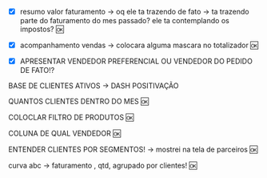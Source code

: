 - [x] resumo valor faturamento -> oq ele ta trazendo de fato -> ta trazendo parte  do faturamento do mes passado? ele ta contemplando os impostos? 🆗
- [x] acompanhamento vendas -> colocara alguma mascara no totalizador 🆗
- [x] APRESENTAR VENDEDOR PREFERENCIAL OU VENDEDOR DO PEDIDO DE FATO!?


BASE DE CLIENTES ATIVOS -> DASH POSITIVAÇÃO

QUANTOS CLIENTES DENTRO DO MES 🆗

COLOCLAR FILTRO DE PRODUTOS 🆗

COLUNA DE QUAL VENDEDOR 🆗




ENTENDER CLIENTES POR SEGMENTOS! -> mostrei na tela de parceiros 🆗

curva abc -> faturamento , qtd, agrupado por clientes! 🆗